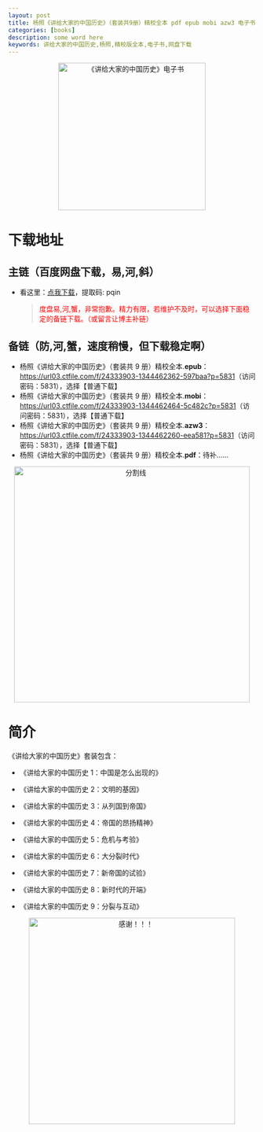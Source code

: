 ```yaml
---
layout: post
title: 杨照《讲给大家的中国历史》（套装共9册）精校全本 pdf epub mobi azw3 电子书网盘下载
categories: [books]
description: some word here
keywords: 讲给大家的中国历史,杨照,精校版全本,电子书,网盘下载
---
```


<div align="center"><img src="http://qweree.cn/wp-content/uploads/2024/08/jiang-gei-da-jia-de-zhong-guo-li-shi-tuya.jpg" alt="《讲给大家的中国历史》电子书" width="300px" height="auto"></div>

# 下载地址

## 主链（百度网盘下载，易,河,斜）

- 看这里：[点我下载](https://pan.baidu.com/s/1iMXUbSbtZQZjDcqDmnWUyw?pwd=pqin)，提取码: pqin

  > <p style="color:red" >度盘易,河,蟹，非常抱歉。精力有限，若维护不及时，可以选择下面稳定的备链下载。（或留言让博主补链）</p>

## 备链（防,河,蟹，速度稍慢，但下载稳定啊）

- 杨照《讲给大家的中国历史》（套装共 9 册）精校全本.**epub**：<https://url03.ctfile.com/f/24333903-1344462362-597baa?p=5831>（访问密码：5831），选择【普通下载】
- 杨照《讲给大家的中国历史》（套装共 9 册）精校全本.**mobi**：<https://url03.ctfile.com/f/24333903-1344462464-5c482c?p=5831>（访问密码：5831），选择【普通下载】
- 杨照《讲给大家的中国历史》（套装共 9 册）精校全本.**azw3**：<https://url03.ctfile.com/f/24333903-1344462260-eea581?p=5831>（访问密码：5831），选择【普通下载】
- 杨照《讲给大家的中国历史》（套装共 9 册）精校全本.**pdf**：待补......

<div align="center"><img src="https://pic.imgdb.cn/item/6612476468eb935713c85291.gif" alt="分割线" width="480px" height="auto"/></div>

# 简介

《讲给大家的中国历史》套装包含：

- 《讲给大家的中国历史 1：中国是怎么出现的》

- 《讲给大家的中国历史 2：文明的基因》

- 《讲给大家的中国历史 3：从列国到帝国》

- 《讲给大家的中国历史 4：帝国的昂扬精神》

- 《讲给大家的中国历史 5：危机与考验》

- 《讲给大家的中国历史 6：大分裂时代》

- 《讲给大家的中国历史 7：新帝国的试验》

- 《讲给大家的中国历史 8：新时代的开端》

- 《讲给大家的中国历史 9：分裂与互动》

<div align="center"><img src="https://pic.imgdb.cn/item/661246bf68eb935713c7f81c.gif" alt="感谢！！！" width="420px" height="auto"/></div>
